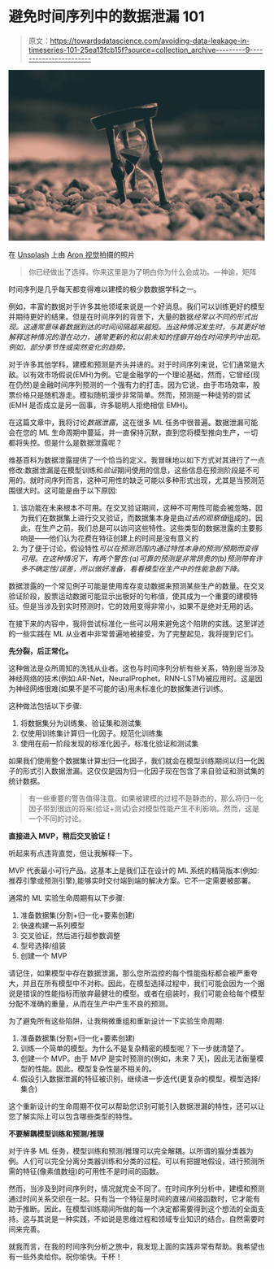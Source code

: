 # 避免时间序列中的数据泄漏 101

> 原文：<https://towardsdatascience.com/avoiding-data-leakage-in-timeseries-101-25ea13fcb15f?source=collection_archive---------9----------------------->

![](img/0b6256abb90e63f873ca280717f48208.png)

在 [Unsplash](https://unsplash.com?utm_source=medium&utm_medium=referral) 上由 [Aron 视觉](https://unsplash.com/@aronvisuals?utm_source=medium&utm_medium=referral)拍摄的照片

> 你已经做出了选择。你来这里是为了明白你为什么会成功。—神谕，矩阵

时间序列是几乎每天都变得难以建模的极少数数据学科之一。

例如，丰富的数据对于许多其他领域来说是一个好消息。我们可以训练更好的模型并期待更好的结果。但是在时间序列的背景下，大量的数据*经常以不同的形式出现。这通常意味着数据到达的时间间隔越来越短。当这种情况发生时，与其更好地解释这种情况的潜在动力，通常更新的和以前未知的怪癖开始在时间序列中出现。例如，部分季节性或突然变化的趋势。*

对于许多其他学科，建模和预测是齐头并进的。对于时间序列来说，它们通常是大敌。以有效市场假说(EMH)为例。它是金融学的一个理论基础，然而，它曾经(现在仍然)是金融时间序列预测的一个强有力的打击。因为它说，由于市场效率，股票价格只是随机游走。模拟随机漫步非常简单。然而，预测是一种徒劳的尝试(EMH 是否成立是另一回事，许多聪明人拒绝相信 EMH)。

在这篇文章中，我将讨论*数据泄露*，这在很多 ML 任务中很普遍。数据泄漏可能会在您的 ML 生命周期中蔓延，并一直保持沉默，直到您将模型推向生产，一切都将失控。但是什么是数据泄露呢？

维基百科为数据泄露提供了一个恰当的定义。我冒昧地以如下方式对其进行了一点修改:数据泄漏是在模型训练和*验证*期间使用的信息，这些信息在预测阶段是不可用的。就时间序列而言，这种可用性的缺乏可能以多种形式出现，尤其是当预测范围很大时。这可能是由于以下原因:

1.  该功能在未来根本不可用。在交叉验证期间，这种不可用性可能会被忽略，因为我们在数据集上进行交叉验证，而数据集本身是由*过去的观察值*组成的。因此，在生产之前，我们总是可以访问这些特性。这些类型的数据泄露的主要影响是——他们认为花费在特征创建上的时间是没有意义的
2.  为了便于讨论，假设特性*可以在预测范围内通过特性本身的预测/预期而变得可用。在这种情况下，有两个警告:(a)可靠的预测是非常昂贵的(b)预测带有许多不确定性/误差，所以做好准备，看看模型在生产中的性能急剧下降。*

数据泄露的一个常见例子可能是使用库存变动数据来预测某些生产的数量。在交叉验证阶段，股票运动数据可能显示出极好的匀称值，使其成为一个重要的建模特征。但是当涉及到实时预测时，它的效用变得非常小，如果不是绝对无用的话。

在接下来的内容中，我将尝试标准化一些可以用来避免这个陷阱的实践。这里详述的一些实践在 ML 从业者中非常普遍地被接受，为了完整起见，我将提到它们。

**先分裂，后正常化。**

这种做法是众所周知的洗钱从业者。这也与时间序列分析有些关系，特别是当涉及神经网络的技术(例如:AR-Net，NeuralProphet，RNN-LSTM)被应用时。这是因为神经网络很难(如果不是不可能的话)用未标准化的数据集进行训练。

这种做法包括以下步骤:

1.  将数据集分为训练集、验证集和测试集
2.  仅使用训练集计算归一化因子。规范化训练集
3.  使用在前一阶段发现的标准化因子，标准化验证和测试集

如果我们使用整个数据集计算出归一化因子，我们就会在模型训练期间以归一化因子的形式引入数据泄漏。这仅仅是因为归一化因子现在包含了来自验证和测试集的统计数据。

> 有一些重要的警告值得注意。如果被建模的过程不是静态的，那么将归一化因子带到很远的将来(验证+测试)会对模型性能产生不利影响。然而，这是一个不同的讨论。

**直接进入 MVP，稍后交叉验证！**

听起来有点违背直觉，但让我解释一下。

MVP 代表最小可行产品。这基本上是我们正在设计的 ML 系统的精简版本(例如:推荐引擎或预测引擎),能够实时交付端到端的解决方案。它不一定需要被部署。

通常的 ML 实验生命周期有以下步骤:

1.  准备数据集(分割+归一化+要素创建)
2.  快速构建一系列模型
3.  交叉验证，然后进行超参数调整
4.  型号选择/组装
5.  创建一个 MVP

请记住，如果模型中存在数据泄漏，那么您所监控的每个性能指标都会被严重夸大，并且在所有模型中不对称。因此，在模型选择过程中，我们可能会因为一个据说是错误的性能指标而放弃最健壮的模型。或者在组装时，我们可能会给每个模型分配不准确的重量，从而在生产中产生不良的预测。

为了避免所有这些陷阱，让我稍微重组和重新设计一下实验生命周期:

1.  准备数据集(分割+归一化+要素创建)
2.  训练一个简单的模型。为什么不是复杂精密的模型呢？下一步就清楚了。
3.  创建一个 MVP。由于 MVP 是实时预测的(例如，未来 7 天)，因此无法衡量模型的性能。因此，模型复杂性是不相关的。
4.  假设引入数据泄漏的特征被识别，继续进一步迭代(更复杂的模型，模型选择/集合)

这个重新设计的生命周期不仅可以帮助您识别可能引入数据泄漏的特性，还可以让您了解实际上可以包含哪些类型的特性。

**不要解耦模型训练和预测/推理**

对于许多 ML 任务，模型训练和预测/推理可以完全解耦。以所谓的猫分类器为例。人们可以完全分离分类器训练和分类的过程。可以有把握地假设，进行预测所需的特征(像素值数组)的可用性不是时间的函数。

然而，当涉及到时间序列时，情况就完全不同了。在时间序列分析中，建模和预测通过时间关系交织在一起。只有当一个特征是时间的直接/间接函数时，它才能有助于推断。因此，在模型训练期间所做的每一个决定都需要得到这个想法的全面支持。这与其说是一种实践，不如说是思维过程和领域专业知识的结合。自然需要时间来完善。

就我而言，在我的时间序列分析之旅中，我发现上面的实践非常有帮助。我希望也有一些外卖给你。祝你愉快。干杯！